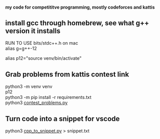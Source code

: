 #### my code for competititve programming, mostly codeforces and kattis

## install gcc through homebrew, see what g++ version it installs
RUN TO USE bits/stdc++.h on mac  
alias g=g++-12  

alias p12="source venv/bin/activate"  

## Grab problems from kattis contest link
python3 -m venv venv  
p12  
python3 -m pip install -r requirements.txt  
python3 [contest_problems.py](admin/)  

## Turn code into a snippet for vscode
python3 [cpp_to_snippet.py](codeforces2/cpp_to_snippet.py) > snippet.txt
